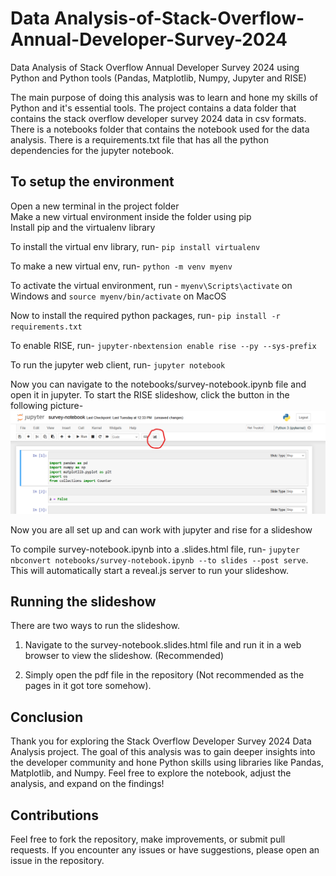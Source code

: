 # Data Analysis-of-Stack-Overflow-Annual-Developer-Survey-2024
Data Analysis of Stack Overflow Annual Developer Survey 2024 using Python and Python tools (Pandas, Matplotlib, Numpy, Jupyter and RISE)   

The main purpose of doing this analysis was to learn and hone my skills of Python and it's essential tools. 
The project contains a data folder that contains the stack overflow developer survey 2024 data in csv formats. There is a notebooks folder that contains the notebook used for the data analysis. There is a requirements.txt file that has all the python dependencies for the jupyter notebook.  

## To setup the environment

Open a new terminal in the project folder  
Make a new virtual environment inside the folder using pip  
Install pip and the virtualenv library  

To install the virtual env library, run- `pip install virtualenv`  

To make a new virtual env, run- `python -m venv myenv`  

To activate the virtual environment, run - `myenv\Scripts\activate` on Windows and `source myenv/bin/activate` on MacOS  

Now to install the required python packages, run- `pip install -r requirements.txt`  

To enable RISE, run- `jupyter-nbextension enable rise --py --sys-prefix`  

To run the jupyter web client, run- `jupyter notebook`  

Now you can navigate to the notebooks/survey-notebook.ipynb file and open it in jupyter. To start the RISE slideshow, click the button in the following picture- 
![RISE Slideshow Button](images/Screenshot%202024-12-29%20203046.png)

Now you are all set up and can work with jupyter and rise for a slideshow  

To compile survey-notebook.ipynb into a .slides.html file, run- `jupyter nbconvert notebooks/survey-notebook.ipynb --to slides --post serve`. This will automatically start a reveal.js server to run your slideshow.  

## Running the slideshow

There are two ways to run the slideshow.  

1) Navigate to the survey-notebook.slides.html file and run it in a web browser to view the slideshow. (Recommended)

2) Simply open the pdf file in the repository (Not recommended as the pages in it got tore somehow).

## Conclusion

Thank you for exploring the Stack Overflow Developer Survey 2024 Data Analysis project. The goal of this analysis was to gain deeper insights into the developer community and hone Python skills using libraries like Pandas, Matplotlib, and Numpy. Feel free to explore the notebook, adjust the analysis, and expand on the findings!

## Contributions

Feel free to fork the repository, make improvements, or submit pull requests. If you encounter any issues or have suggestions, please open an issue in the repository.